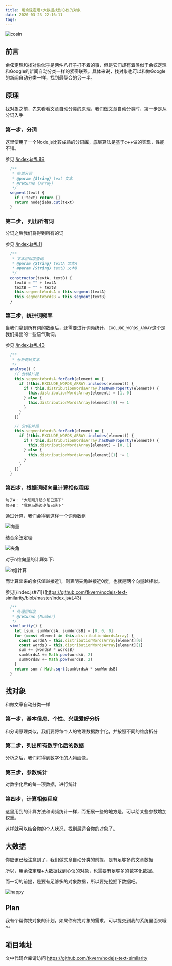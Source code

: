 ```yaml
---
title: 用余弦定理+大数据找到心仪的对象
date: 2020-03-23 22:16:11
tags:
---
```


![cosin](/images/cover/cosin.jpg)
## 前言

余弦定理和找对象似乎是两件八杆子打不着的事，但是它们却有着类似于余弦定理和Google的新闻自动分类一样的紧密联系。具体来说，找对象也可以和做Google的新闻自动分类一样，找到最契合的另一半。

<!-- more -->

## 原理

找对象之前，先来看看文章自动分类的原理，我们做文章自动分类时，第一步是从分词入手

### 第一步，分词

这里使用了一个Node.js比较成熟的分词库，底层算法是基于c++做的实现，性能不错。

参见 [/index.js#L88](https://github.com/tkvern/nodejs-text-similarity/blob/master/index.js#L88)

```javascript
  /**
   * 简单分词
   * @param {String} text 文本
   * @returns {Array}
   */
  segment(text) {
    if (!text) return []
    return nodejieba.cut(text)
  }
```



### 第二步， 列出所有词

分词之后我们将得到所有的词

参见 [/index.js#L11](https://github.com/tkvern/nodejs-text-similarity/blob/master/index.js#L11)

```javascript
  /**
   * 文本相似度查询
   * @param {String} textA 文本A
   * @param {String} textB 文本B
   */
  constructor(textA, textB) {
    textA = "" + textA
    textB = "" + textB
    this.segmentWordsA = this.segment(textA)
    this.segmentWordsB = this.segment(textB)
  }
```



### 第三步，统计词频率

当我们拿到所有词的数组后，还需要进行词频统计，`EXCLUDE_WORDS_ARRAY`这个是我们排出的一些语气助词。

参见 [/index.js#L43](https://github.com/tkvern/nodejs-text-similarity/blob/master/index.js#L43)

```javascript
  /**
   * 分析两段文本
   */
  analyse() {
    // 分析A片段
    this.segmentWordsA.forEach(element => {
      if (!this.EXCLUDE_WORDS_ARRAY.includes(element)) {
        if (!this.distributionWordsArray.hasOwnProperty(element)) {
          this.distributionWordsArray[element] = [1, 0]
        } else {
          this.distributionWordsArray[element][0] += 1
        }
      }
    })

    // 分析B片段
    this.segmentWordsB.forEach(element => {
      if (!this.EXCLUDE_WORDS_ARRAY.includes(element)) {
        if (!this.distributionWordsArray.hasOwnProperty(element)) {
          this.distributionWordsArray[element] = [0, 1]
        } else {
          this.distributionWordsArray[element][1] += 1
        }
      }
    })
  }
```

### 第四步，根据词频向量计算相似程度

```
句子A： "太阳刚升起夕阳已落下"
句子B： "我在马路边夕阳已落下"
```



通过计算，我们会得到这样一个词频数组

![向量](/images/cosin/131584975100.jpg)

结合余弦定理:

![夹角](/images/cosin/bg2013032002.png)

对于n维向量的计算如下:

![n维计算](/images/cosin/bg2013032007.png)

而计算出来的余弦值越接近1，则表明夹角越接近0度，也就是两个向量越相似。

参见[/index.js#71]((https://github.com/tkvern/nodejs-text-similarity/blob/master/index.js#L43)

```javascript
  /**
   * 处理相似度
   * @returns {Number}
   */
  similarity() {
    let [sum, sumWordsA, sumWordsB] = [0, 0, 0]
    for (const element in this.distributionWordsArray) {
      const wordsA = this.distributionWordsArray[element][0]
      const wordsB = this.distributionWordsArray[element][1]
      sum += (wordsA * wordsB)
      sumWordsA += Math.pow(wordsA, 2)
      sumWordsB += Math.pow(wordsB, 2)
    }
    return sum / Math.sqrt(sumWordsA * sumWordsB)
  }
```



## 找对象

和做文章自动分类一样



### 第一步，基本信息、个性、兴趣爱好分析

和分词原理类似，我们要将每个人的物理数据数字化，并按照不同的维度拆分



### 第二步，列出所有数字化后的数据

分析之后，我们将得到数字化的人物画像。



### 第三步，参数统计

对数字化后的每一项数据，进行统计



### 第四步，计算相似程度

这里用到的计算方法和词频统计一样，而拓展一些的地方是，可以给某些参数增加权重。

这样就可以结合你的个人状况，找到最适合你的对象了。



## 大数据

你应该已经注意到了，我们做文章自动分类的前提，是有足够多的文章数据

所以，用余弦定理+大数据找到心仪的对象，也需要有足够多的数字化数据。

而一切的前提，是要有足够多的对象数据，所以要先挖掘下数据吧。

![happy](/images/cosin/happy.jpeg)



## Plan

我有个帮你找对象的计划，如果你有找对象的需求，可以提交到我的系统里面来哦～



## 项目地址

文中代码仓库请访问 https://github.com/tkvern/nodejs-text-similarity

